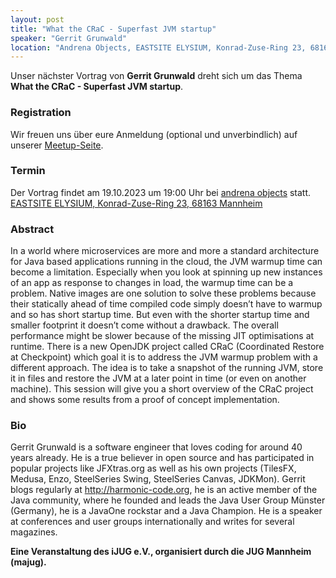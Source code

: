 ```yaml
---
layout: post
title: "What the CRaC - Superfast JVM startup"
speaker: "Gerrit Grunwald"
location: "Andrena Objects, EASTSITE ELYSIUM, Konrad-Zuse-Ring 23, 68163 Mannheim"
---
```


Unser nächster Vortrag von **Gerrit Grunwald** dreht sich um das Thema **What the CRaC - Superfast JVM startup**.

### Registration

Wir freuen uns über eure Anmeldung (optional und unverbindlich) auf unserer [Meetup-Seite](https://www.meetup.com/de-DE/mannheim-java-usergroup/events/295820209/).

### Termin

Der Vortrag findet am 19.10.2023 um 19:00 Uhr bei [andrena objects](https://www.andrena.de/) statt. [EASTSITE ELYSIUM, Konrad-Zuse-Ring 23, 68163 Mannheim](https://www.google.de/maps/search/EASTSITE+ELYSIUM+Konrad-Zuse-Ring+23+68163+Mannheim/@49.4752962,8.5063156,17z/data=!3m1!4b1)



### Abstract
In a world where microservices are more and more a standard architecture for Java based applications running in the cloud, the JVM warmup time can become a limitation. Especially when you look at spinning up new instances of an app as response to changes in load, the warmup time can be a problem. Native images are one solution to solve these problems because their statically ahead of time compiled code simply doesn’t have to warmup and so has short startup time. But even with the shorter startup time and smaller footprint it doesn’t come without a drawback. The overall performance might be slower because of the missing JIT optimisations at runtime. There is a new OpenJDK project called CRaC (Coordinated Restore at Checkpoint) which goal it is to address the JVM warmup problem with a different approach. The idea is to take a snapshot of the running JVM, store it in files and restore the JVM at a later point in time (or even on another machine).
This session will give you a short overview of the CRaC project and shows some results from a proof of concept implementation.


### Bio

Gerrit Grunwald is a software engineer that loves coding for around 40 years already. He is a true believer in open source and has participated in popular projects like JFXtras.org as well as his own projects (TilesFX, Medusa, Enzo, SteelSeries Swing, SteelSeries Canvas, JDKMon). 
Gerrit blogs regularly at http://harmonic-code.org, he is an active member of the Java community, where he founded and leads the Java User Group Münster (Germany), he is a JavaOne rockstar and a Java Champion. He is a speaker at conferences and user groups internationally and writes for several magazines.


**Eine Veranstaltung des iJUG e.V., organisiert durch die JUG Mannheim (majug).**

